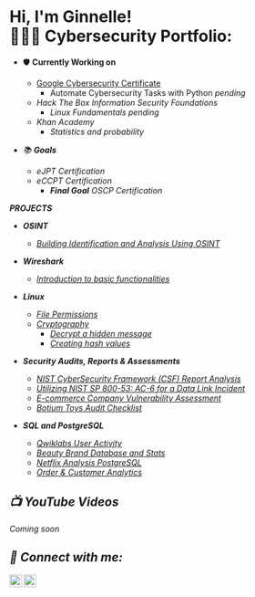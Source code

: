 <h1>Hi, I'm Ginnelle! <br/><a
<h2> 👩🏾‍💻 Cybersecurity Portfolio:</h2>





    
- 🛡️ <b>Currently Working on</b>
    - [Google Cybersecurity Certificate](https://coursera.org/share/c9cd298b00299fc09b0c29aecb5da57c)
        - Automate Cybersecurity Tasks with Python <i> pending <i/>
    - Hack The Box Information Security Foundations
        - Linux Fundamentals <i> pending <i/>
    - Khan Academy
        - Statistics and probability
        
      
- 📚 <b>Goals</b>
    - <i>eJPT Certification</i>
    - <i>eCCPT Certification</i>
        - **Final Goal** <i>OSCP Certification</i>
    

 
<b>PROJECTS</b>

- <b>OSINT</b>
   - [Building Identification and Analysis Using OSINT](https://github.com/gcrobinson/OSINT/blob/main/Findthisbuilding.md) 

- <b>Wireshark</b>
   - [Introduction to basic functionalities](https://github.com/gcrobinson/Wireshark/blob/main/basicfunctionalities.md)
 
     
- <b>Linux</b>
   - [File Permissions ](https://github.com/gcrobinson/Linux/blob/main/filepermissions.md)
   - [Cryptography](https://github.com/gcrobinson/Cryptography)
       - [Decrypt a hidden message](https://github.com/gcrobinson/Cryptography/blob/main/Decrypt%20an%20encrypted%20message.md)
       - [Creating hash values](https://github.com/gcrobinson/Cryptography/blob/main/Creating%20Hash%20Values.md)

- <b>Security Audits, Reports & Assessments</b>
   - [NIST CyberSecurity Framework (CSF) Report Analysis](https://github.com/gcrobinson/NIST-Cybersecurity-Framework/blob/main/DDOS%20attack%20on%20a%20Multimedia%20Company.md)
   - [Utilizing NIST SP 800-53: AC-6 for a Data Link Incident](https://github.com/gcrobinson/NIST-Cybersecurity-Framework/blob/main/NIST%20SP%20800-53%3A%20AC-6.md)
   - [E-commerce Company Vulnerability Assessment](https://github.com/gcrobinson/Audits-Reports-Assessments/blob/main/ecommerce%20company.md)
   - [Botium Toys Audit Checklist](https://github.com/gcrobinson/Audits-Reports-Assessments/blob/main/Securityaudit.md)

- <b>SQL and PostgreSQL</b>
    - [Qwiklabs User Activity](https://github.com/gcrobinson/SQL/blob/main/Qwiklabs%20User%20Activity)
    - [Beauty Brand Database and Stats](https://github.com/gcrobinson/SQL/blob/main/Beauty%20Brand%20Database%20and%20Stats)
    - [Netflix Analysis PostgreSQL](https://github.com/gcrobinson/SQL/blob/main/Netflix%20Analysis%20PostgreSQL)
    - [Order & Customer Analytics](https://github.com/gcrobinson/SQL/blob/main/Order%20%26%20Customer%20Analytics)
 

<h2>📺  YouTube Videos</h2>
Coming soon

<h2> 🤳 Connect with me:</h2>

[<img align="left" alt="JoshMadakor | YouTube" width="22px" src="https://cdn.jsdelivr.net/npm/simple-icons@v3/icons/youtube.svg" />][youtube]
[<img align="left" alt="JoshMadakor | LinkedIn" width="22px" src="https://cdn.jsdelivr.net/npm/simple-icons@v3/icons/linkedin.svg" />][linkedin]

[youtube]: https://www.youtube.com/@GinnelleRobinson
[linkedin]: https://www.linkedin.com/in/ginnelle-c-robinson/


